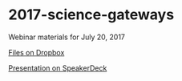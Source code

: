 # 2017-science-gateways

Webinar materials for July 20, 2017

[Files on Dropbox](https://www.dropbox.com/sh/iwpj5zjizv1tqks/AABm9BWxdT8HjahM3gGZxLHaa?dl=0)

[Presentation on SpeakerDeck](https://speakerdeck.com/willingc/science-gateways-webinar-on-project-jupyter)
